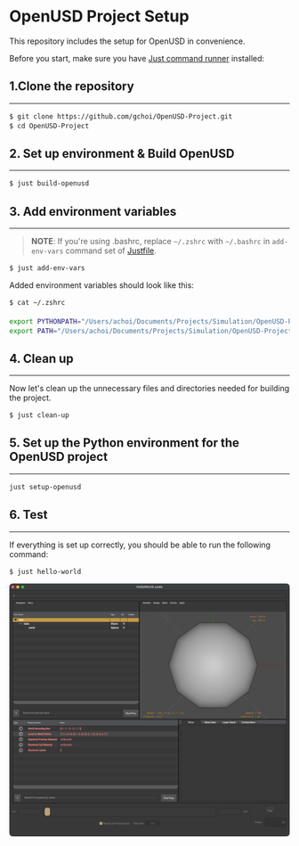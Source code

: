 # OpenUSD Project Setup

This repository includes the setup for OpenUSD in convenience.

Before you start, make sure you have [Just command runner](https://github.com/casey/just) installed:


## 1.Clone the repository

---

```bash
$ git clone https://github.com/gchoi/OpenUSD-Project.git
$ cd OpenUSD-Project
```

## 2. Set up environment & Build OpenUSD

---

```bash
$ just build-openusd
```

## 3. Add environment variables

---

> **NOTE**: If you're using .bashrc, replace `~/.zshrc` with `~/.bashrc` in `add-env-vars` command set of [Justfile](./Justfile).

```bash
$ just add-env-vars
```

Added environment variables should look like this:

```bash
$ cat ~/.zshrc

export PYTHONPATH="/Users/achoi/Documents/Projects/Simulation/OpenUSD-Project/installation/lib/openusd"
export PATH="/Users/achoi/Documents/Projects/Simulation/OpenUSD-Project/bin:$PATH"
```

## 4. Clean up

---

Now let's clean up the unnecessary files and directories needed for building the project.

```bash
$ just clean-up
```

## 5. Set up the Python environment for the OpenUSD project

---

```bash
just setup-openusd
```


## 6. Test

---

If everything is set up correctly, you should be able to run the following command:

```bash
$ just hello-world
```

![usdview.png](./figures/usdview.png)